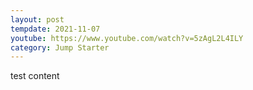 ```yaml
---
layout: post
tempdate: 2021-11-07
youtube: https://www.youtube.com/watch?v=5zAgL2L4ILY
category: Jump Starter
---
```

test content